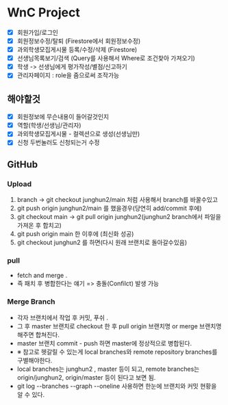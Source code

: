 # WnC Project

- [x] 회원가입/로그인
- [x] 회원정보수정/탈퇴 (Firestore에서 회원정보수정)
- [x] 과외학생모집게시물 등록/수정/삭제 (Firestore)
- [x] 선생님목록보기/검색 (Query를 사용해서 Where로 조건찾아 가져오기)
- [x] 학생 -> 선생님에게 평가작성/별점/신고하기
- [x] 관리자페이지 : role을 줌으로써 조작가능

## 해야할것

- [x] 회원정보에 무슨내용이 들어갈것인지
- [x] 역할(학생/선생님/관리자)
- [x] 과외학생모집게시물 - 컬렉션으로 생성(선생님만)
- [x] 신청 두번눌러도 신청되는거 수정

## GitHub

### Upload

1. branch -> git checkout junghun2/main 처럼 사용해서 branch를 바꿀수있고
2. git push origin junghun2/main 를 했을경우(당연히 add/commit 후에)
3. git checkout main -> git pull origin junghun2(junghun2 branch에서 파일을 가져온 후 합치고)
4. git push origin main 한 이후에 (최신화 성공)
5. git checkout junghun2 를 하면(다시 원래 브랜치로 돌아갈수있음)

### pull

- fetch and merge .
- 즉 패치 후 병합한다는 얘기 => 충돌(Confilct) 발생 가능

### Merge Branch

- 각자 브랜치에서 작업 후 커밋, 푸쉬 .
- 그 후 master 브랜치로 checkout 한 후 pull origin 브랜치명 or merge 브랜치명 해주면 합쳐진다.
- master 브랜치 commit - push 하면 master에 정상적으로 병합된다.
- ※ 참고로 헷갈릴 수 있는게 local branches와 remote repository branches를 구별해야한다.
- local branches는 junghun2 , master 등이 되고, remote branches는 origin/junghun2, origin/master 등이 된다고 보면 됨.
- git log --branches --graph --oneline 사용하면 한눈에 브랜치와 커밋 현황을 알 수 있다.

